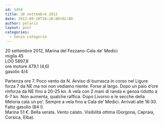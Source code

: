 ```yaml
---
id: 1454
title: 20 settembre 2012
date: 2012-09-20T18:28:00+02:00
author: polaris
layout: post
categories:
  - Senza categoria
---
```

20 settembre 2012, Marina del Fezzano-Cala de&#8217; Medici  
miglia 45  
LOG 5897,8  
ore motore 479,1 (4,6)  
gasolio 4/4

Partenza ore 7. Poco vento da N. Avviso di burrasca in corso nel Ligure forza 7 da NE ma noi non vediamo niente. Forse al largo. Dopo un paio d&#8217;ore rinforza da NE fino a 20-25 kn. A vela con 2 mani di randa e genoa ridotto a 6-7 kn. Non aumenta, qualche raffica. Dopo Livorno e le secche della Meloria cala un po&#8217;. Sempre a vela fino a Cala de&#8217; Medici. Arrivati alle 16:30. Fatto gasolio (84 l).  
Marina 51 €. Bella serata. Vento calato. Visibilità ottima (Gorgona, Capraia, Corsica, Elba).